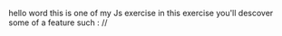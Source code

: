 hello word this is one of my Js exercise 
in this exercise you'll descover some of a feature such :
//<template> using with vanila Js for dynamic content 
css grid and flex box
Js event
LocalStorage 
form validation clientSide and many good feature 


The App is for librairie on line and control tokken for user
hope you'll find interesting
and make me know by feed back  
live of site 
https://jerrystrong.github.io/librairySPA/
